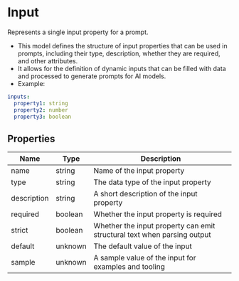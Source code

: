 # Input

Represents a single input property for a prompt.
* This model defines the structure of input properties that can be used in prompts,
including their type, description, whether they are required, and other attributes.
* It allows for the definition of dynamic inputs that can be filled with data
and processed to generate prompts for AI models.
* Example:
```yaml
inputs:
  property1: string
  property2: number
  property3: boolean
```





## Properties

| Name | Type | Description |
| ---- | ---- | ----------- |
| name | string | Name of the input property  |
| type | string | The data type of the input property  |
| description | string | A short description of the input property  |
| required | boolean | Whether the input property is required  |
| strict | boolean | Whether the input property can emit structural text when parsing output  |
| default | unknown | The default value of the input  |
| sample | unknown | A sample value of the input for examples and tooling  |



